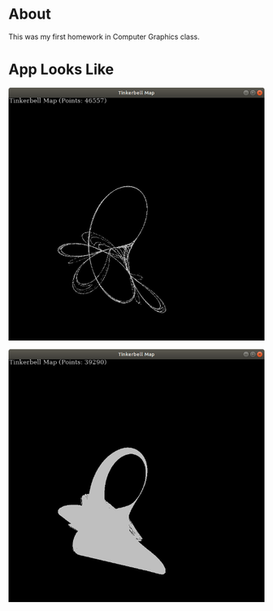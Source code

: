 # About

This was my first homework in Computer Graphics class.

# App Looks Like

![Screenshot of Lorenz](https://github.com/tonyern/tickerbell-map/blob/master/Results/snapshot.png)

![Screenshot of Tickerbell Map](https://github.com/tonyern/tickerbell-map/blob/master/Results/snapshot1.png)
